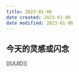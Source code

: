 ```yaml
---
title: 2023-01-06
date created: 2023-01-06
date modified: 2023-01-06
---
```


## 今天的灵感或闪念

[[UUID]]
